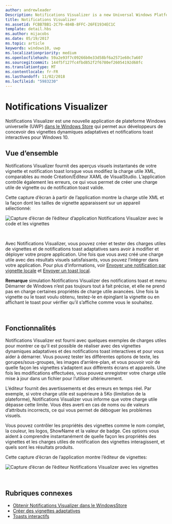 ```yaml
---
author: andrewleader
Description: Notifications Visualizer is a new Universal Windows Platform (UWP) app in the Store that helps developers design adaptive live tiles for Windows 10.
title: Notifications Visualizer
ms.assetid: FCBB7BB1-2C79-484B-8FFC-26FE1934EC1C
template: detail.hbs
ms.author: mijacobs
ms.date: 05/19/2017
ms.topic: article
keywords: windows10, uwp
ms.localizationpriority: medium
ms.openlocfilehash: 59a2e93f7c09266b0e33d58bf6a2571e60c7a607
ms.sourcegitcommit: 144f5f127fc4fbd852f2f6780ef26054192d68fc
ms.translationtype: MT
ms.contentlocale: fr-FR
ms.lasthandoff: 11/02/2018
ms.locfileid: "5983230"
---
```

# <a name="notifications-visualizer"></a>Notifications Visualizer

 


Notifications Visualizer est une nouvelle application de plateforme Windows universelle (UWP) [dans le Windows Store](https://www.microsoft.com/store/apps/notifications-visualizer/9nblggh5xsl1) qui permet aux développeurs de concevoir des vignettes dynamiques adaptatives et notifications toast interactives pour Windows 10.


## <a name="overview"></a>Vue d’ensemble

Notifications Visualizer fournit des aperçus visuels instantanés de votre vignette et notification toast lorsque vous modifiez la charge utile XML, comparables au mode Création/Éditeur XAML de VisualStudio. L’application contrôle également les erreurs, ce qui vous permet de créer une charge utile de vignette ou de notification toast valide.

Cette capture d’écran à partir de l’application montre la charge utile XML et la façon dont les tailles de vignette apparaissent sur un appareil sélectionné:

![Capture d’écran de l’éditeur d’application Notifications Visualizer avec le code et les vignettes](images/notif-visualizer-001.png)

 

Avec Notifications Visualizer, vous pouvez créer et tester des charges utiles de vignettes et de notifications toast adaptatives sans avoir à modifier et déployer votre propre application. Une fois que vous avez créé une charge utile avec des résultats visuels satisfaisants, vous pouvez l’intégrer dans votre application. Pour plus d’informations, voir [Envoyer une notification par vignette locale](sending-a-local-tile-notification.md) et [Envoyer un toast local](send-local-toast.md).

**Remarque**  simulation Notifications Visualizer des notifications toast et menu Démarrer de Windows n’est pas toujours tout à fait précise, et elle ne prend pas en charge certaines propriétés de charge utile avancées. Une fois la vignette ou le toast voulu obtenu, testez-le en épinglant la vignette ou en affichant le toast pour vérifier qu’il s’affiche comme vous le souhaitez.

 

## <a name="features"></a>Fonctionnalités

Notifications Visualizer est fourni avec quelques exemples de charges utiles pour montrer ce qu’il est possible de réaliser avec des vignettes dynamiques adaptatives et des notifications toast interactives et pour vous aider à démarrer. Vous pouvez tester les différentes options de texte, les gorupes/sous-groupes, les images d’arrière-plan, et vous pouvoir voir de quelle façon les vignettes s’adaptent aux différents écrans et appareils. Une fois les modifications effectuées, vous pouvez enregistrer votre charge utile mise à jour dans un fichier pour l’utiliser ultérieurement.

L’éditeur fournit des avertissements et des erreurs en temps réel. Par exemple, si votre charge utile est supérieure à 5Ko (limitation de la plateforme), Notifications Visualizer vous informe que votre charge utile dépasse cette limite. Vous êtes averti en cas de noms ou de valeurs d’attributs incorrects, ce qui vous permet de déboguer les problèmes visuels.

Vous pouvez contrôler les propriétés des vignettes comme le nom complet, la couleur, les logos, ShowName et la valeur de badge. Ces options vous aident à comprendre instantanément de quelle façon les propriétés des vignettes et les charges utiles de notification des vignettes interagissent, et quels sont les résultats produits.

Cette capture d’écran de l’application montre l’éditeur de vignettes:

![Capture d’écran de l’éditeur Notifications Visualizer avec les vignettes](images/notif-visualizer-004.png)

 

## <a name="related-topics"></a>Rubriques connexes

* [Obtenir Notifications Visualizer dans le WindowsStore](https://www.microsoft.com/store/apps/notifications-visualizer/9nblggh5xsl1)
* [Créer des vignettes adaptatives](create-adaptive-tiles.md)
* [Toasts interactifs](adaptive-interactive-toasts.md)